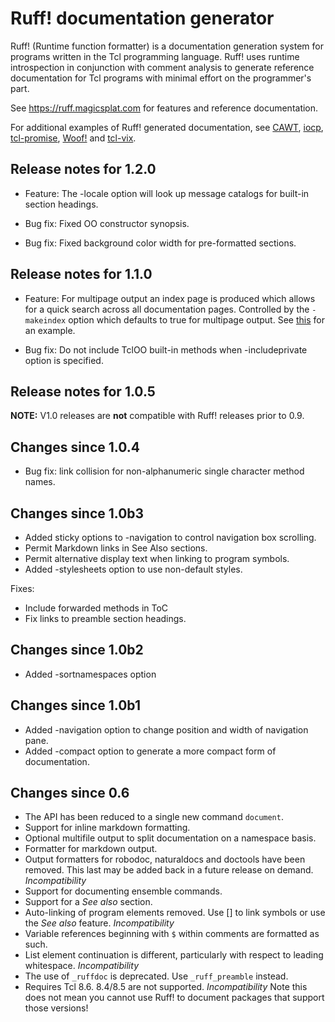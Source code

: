 # Ruff! documentation generator

Ruff! (Runtime function formatter) is a documentation generation system
for programs written in the Tcl programming language. Ruff! uses runtime
introspection in conjunction with comment analysis to generate reference
documentation for Tcl programs with minimal effort on the programmer's part.

See https://ruff.magicsplat.com for features and reference documentation.

For additional examples of Ruff! generated documentation, see
[CAWT](http://www.cawt.tcl3d.org/download/CawtReference.html),
[iocp](https://iocp.magicsplat.com),
[tcl-promise](https://tcl-promise.magicsplat.com/#::promise::ptask),
[Woof!](http://woof.sourceforge.net/woof-ug-0.5/html/_woof/woof_manual.html)
and
[tcl-vix](https://tcl-vix.magicsplat.com/).

## Release notes for 1.2.0

* Feature: The -locale option will look up message catalogs for built-in
section headings.

* Bug fix: Fixed OO constructor synopsis.

* Bug fix: Fixed background color width for pre-formatted sections.

## Release notes for 1.1.0

* Feature: For multipage output an index page is produced which allows for
a quick search across all documentation pages. Controlled by the 
`-makeindex` option which defaults to true for multipage output.
See 
[this](https://iocp.magicsplat.com/iocp_docindex.html) for an example.

* Bug fix: Do not include TclOO built-in methods when -includeprivate option
is specified.


## Release notes for 1.0.5

**NOTE:** V1.0 releases are **not** compatible with Ruff! releases prior to 0.9.

## Changes since 1.0.4

* Bug fix: link collision for non-alphanumeric single character method names.

## Changes since 1.0b3

* Added sticky options to -navigation to control navigation box scrolling.
* Permit Markdown links in See Also sections.
* Permit alternative display text when linking to program symbols.
* Added -stylesheets option to use non-default styles.

Fixes:

* Include forwarded methods in ToC
* Fix links to preamble section headings.

## Changes since 1.0b2

* Added -sortnamespaces option

## Changes since 1.0b1

* Added -navigation option to change position and width of navigation pane.
* Added -compact option to generate a more compact form of documentation. 

## Changes since 0.6

* The API has been reduced to a single new command `document`.
* Support for inline markdown formatting.
* Optional multifile output to split documentation on a namespace basis.
* Formatter for markdown output.
* Output formatters for robodoc, naturaldocs and doctools have been removed.
This last may be added back in a future release on demand.
*Incompatibility*
* Support for documenting ensemble commands.
* Support for a *See also* section.
* Auto-linking of program elements removed. Use \[\] to link symbols or use the *See also* feature. *Incompatibility*
* Variable references beginning with `$` within comments are formatted as such.
* List element continuation is different, particularly with respect to leading
whitespace. *Incompatibility*
* The use of `_ruffdoc` is deprecated. Use `_ruff_preamble` instead.
* Requires Tcl 8.6. 8.4/8.5 are not supported. *Incompatibility* Note this does not mean you cannot use Ruff! to document packages that support those versions!
